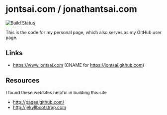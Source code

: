 # jontsai.com / jonathantsai.com

[![Build Status](https://travis-ci.org/jontsai/jontsai.github.com.png?branch=master)](https://travis-ci.org/jontsai/jontsai.github.com)

This is the code for my personal page, which also serves as my GitHub user page.

## Links

- https://www.jontsai.com (CNAME for https://jontsai.github.com)

## Resources

I found these websites helpful in building this site

- http://pages.github.com/
- http://jekyllbootstrap.com
